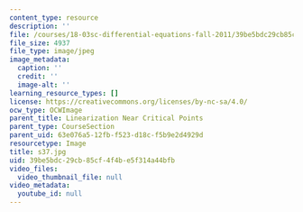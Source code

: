 ```yaml
---
content_type: resource
description: ''
file: /courses/18-03sc-differential-equations-fall-2011/39be5bdc29cb85cf4f4be5f314a44bfb_s37.jpg
file_size: 4937
file_type: image/jpeg
image_metadata:
  caption: ''
  credit: ''
  image-alt: ''
learning_resource_types: []
license: https://creativecommons.org/licenses/by-nc-sa/4.0/
ocw_type: OCWImage
parent_title: Linearization Near Critical Points
parent_type: CourseSection
parent_uid: 63e076a5-12fb-f523-d18c-f5b9e2d4929d
resourcetype: Image
title: s37.jpg
uid: 39be5bdc-29cb-85cf-4f4b-e5f314a44bfb
video_files:
  video_thumbnail_file: null
video_metadata:
  youtube_id: null
---
```

